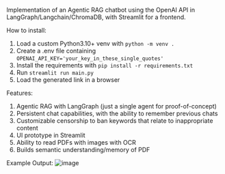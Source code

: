 Implementation of an Agentic RAG chatbot using the OpenAI API in LangGraph/Langchain/ChromaDB, with Streamlit for a frontend.

How to install:

1. Load a custom Python3.10+ venv with ``python -m venv .``
2. Create a .env file containing ``OPENAI_API_KEY='your_key_in_these_single_quotes'``
3. Install the requirements with ``pip install -r requirements.txt``
4. Run ``streamlit run main.py``
5. Load the generated link in a browser

Features:
1. Agentic RAG with LangGraph (just a single agent for proof-of-concept)
2. Persistent chat capabilities, with the ability to remember previous chats
3. Customizable censorship to ban keywords that relate to inappropriate content
4. UI prototype in Streamlit
5. Ability to read PDFs with images with OCR
6. Builds semantic understanding/memory of PDF

Example Output:
![image](https://github.com/user-attachments/assets/f4467841-2e21-4ba0-a660-913a72c1fd2b)
